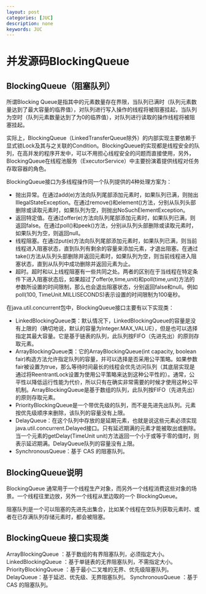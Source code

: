 ```yaml
---
layout: post
categories: [JUC]
description: none
keywords: JUC
---
```

# 并发源码BlockingQueue

## BlockingQueue（阻塞队列）
所谓Blocking Queue是指其中的元素数量存在界限，当队列已满时（队列元素数量达到了最大容量的临界值），对队列进行写入操作的线程将被阻塞挂起，当队列为空时（队列元素数量达到了为0的临界值），对队列进行读取的操作线程将被阻塞挂起。

实际上，BlockingQueue（LinkedTransferQueue除外）的内部实现主要依赖于显式锁Lock及其与之关联的Condition。BlockingQueue的实现都是线程安全的队列，在高并发的程序开发中，可以不用担心线程安全的问题而直接使用，另外，BlockingQueue在线程池服务（ExecutorService）中主要扮演着提供线程对任务存取容器的角色。

BlockingQueue接口为多线程操作同一个队列提供的4种处理方案为：
- 抛出异常。在通过add(e)方法向队列尾部添加元素时，如果队列已满，则抛出IllegalStateException。在通过remove()和element()方法，分别从队列头部删除或读取元素时，如果队列为空，则抛出NoSuchElementException。
- 返回特定值。在通过offer(e)方法向队列尾部添加元素时，如果队列已满，则返回false。在通过poll()和peek()方法，分别从队列头部删除或读取元素时，如果队列为空，则返回null。
- 线程阻塞。在通过put(e)方法向队列尾部添加元素时，如果队列已满，则当前线程进入阻塞状态，直到队列有剩余的容量来添加元素，才退出阻塞。在通过take()方法从队列头部删除并返回元素时，如果队列为空，则当前线程进入阻塞状态，直到从队列中成功删除并返回元素为止。
- 超时。超时和以上线程阻塞有一些共同之处。两者的区别在于当线程在特定条件下进入阻塞状态后，如果超过了offer(e,time,unit)和poll(time,unit)方法的参数所设置的时间限制，那么也会退出阻塞状态，分别返回false和null。例如poll(100, TimeUnit.MILLISECONDS)表示设置的时间限制为100毫秒。

在java.util.concurrent包中，BlockingQueue接口主要有以下实现类：
- LinkedBlockingQueue类：默认情况下，LinkedBlockingQueue的容量是没有上限的（确切地说，默认的容量为Integer.MAX_VALUE），但是也可以选择指定其最大容量。它是基于链表的队列，此队列按FIFO（先进先出）的原则存取元素。
- ArrayBlockingQueue类：它的ArrayBlockingQueue(int capacity, boolean fair)构造方法允许指定队列的容量，并可以选择是否采用公平策略。如果参数fair被设置为true，那么等待时间最长的线程会优先访问队列（其底层实现是通过将ReentrantLock设置为使用公平策略来达到这种公平性的）。通常，公平性以降低运行性能为代价，所以只有在确实非常需要的时候才使用这种公平机制。ArrayBlockingQueue是基于数组的队列，此队列按FIFO（先进先出）的原则存取元素。
- PriorityBlockingQueue是一个带优先级的队列，而不是先进先出队列。元素按优先级顺序来删除，该队列的容量没有上限。
- DelayQueue：在这个队列中存放的是延期元素，也就是说这些元素必须实现java.util.concurrent.Delayed接口。只有延迟期满的元素才能被取出或删除。当一个元素的getDelay(TimeUnit unit)方法返回一个小于或等于零的值时，则表示延迟期满。DelayQueue队列的容量没有上限。
- SynchronousQueue：基于 CAS 的阻塞队列。

## BlockingQueue说明       
BlockingQueue 通常用于一个线程生产对象，而另外一个线程消费这些对象的场景。一个线程往里边放，另外一个线程从里边取的一个 BlockingQueue。

阻塞队列是一个可以阻塞的先进先出集合，比如某个线程在空队列获取元素时、或者在已存满队列存储元素时，都会被阻塞。

## BlockingQueue 接口实现类
ArrayBlockingQueue ：基于数组的有界阻塞队列，必须指定大小。
LinkedBlockingQueue ：基于单链表的无界阻塞队列，不需指定大小。
PriorityBlockingQueue ：基于最小二叉堆的无界、优先级阻塞队列。
DelayQueue：基于延迟、优先级、无界阻塞队列。
SynchronousQueue ：基于 CAS 的阻塞队列。
